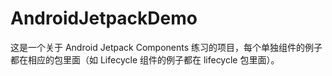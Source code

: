 # AndroidJetpackDemo
这是一个关于 Android Jetpack Components 练习的项目，每个单独组件的例子都在相应的包里面（如 Lifecycle 组件的例子都在 lifecycle 包里面）。

